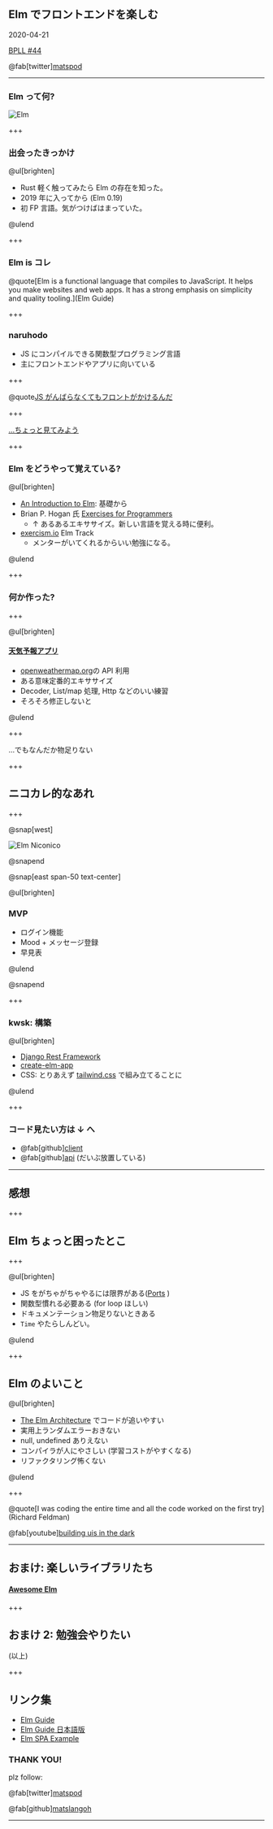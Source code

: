 ## Elm でフロントエンドを楽しむ

2020-04-21

[BPLL #44](https://bpstudy.connpass.com/event/171284/)

@fab[twitter][matspod](https://twitter.com/matspod)

---

### Elm って何?

![Elm](bpll-elm-frontend/assets/elm-logo.png)

+++

### 出会ったきっかけ

@ul[brighten]

- Rust 軽く触ってみたら Elm の存在を知った。
- 2019 年に入ってから (Elm 0.19)
- 初 FP 言語。気がつけばはまっていた。

@ulend

+++

### Elm is コレ

@quote[Elm is a functional language that compiles to JavaScript. It helps you make websites and web apps. It has a strong emphasis on simplicity and quality tooling.](Elm Guide)

+++

### naruhodo

- JS にコンパイルできる関数型プログラミング言語
- 主にフロントエンドやアプリに向いている

+++

@quote[JS がんばらなくてもフロントがかけるんだ](matsu)

+++

[...ちょっと見てみよう](https://ellie-app.com/new)

+++

### Elm をどうやって覚えている?

@ul[brighten]

- [An Introduction to Elm](https://guide.elm-lang.org/): 基礎から
- Brian P. Hogan 氏 [Exercises for Programmers](https://pragprog.com/book/bhwb/exercises-for-programmers)
  - ↑ あるあるエキササイズ。新しい言語を覚える時に便利。
- [exercism.io](https://exercism.io/tracks/elm) Elm Track
  - メンターがいてくれるからいい勉強になる。

@ulend

+++

### 何か作った?

+++

@ul[brighten]

#### [天気予報アプリ](https://elm-weather-app.netlify.com/)

- [openweathermap.org](https://openweathermap.org)の API 利用
- ある意味定番的エキササイズ
- Decoder, List/map 処理, Http などのいい練習
- そろそろ修正しないと

@ulend

+++

...でもなんだか物足りない

+++

## ニコカレ的なあれ

+++

@snap[west]

![Elm Niconico](bpll-elm-frontend/assets/elm_niconico_app_1.png)

@snapend

@snap[east span-50 text-center]

@ul[brighten]

### MVP

- ログイン機能
- Mood + メッセージ登録
- 早見表

@ulend

@snapend

+++

### kwsk: 構築

@ul[brighten]

- [Django Rest Framework](https://www.django-rest-framework.org/)
- [create-elm-app](https://github.com/halfzebra/create-elm-app)
- CSS: とりあえず [tailwind.css](https://tailwindcss.com) で組み立てることに

@ulend

+++

### コード見たい方は ↓ へ

- @fab[github][client](https://github.com/MatsLanGoH/elm-niconico)
- @fab[github][api](https://github.com/MatsLanGoH/dj-niconico)
  (だいぶ放置している)

---

## 感想

+++

## Elm ちょっと困ったとこ

+++

@ul[brighten]

- JS をがちゃがちゃやるには限界がある([Ports](https://guide.elm-lang.jp/interop/ports.html)
  )
- 関数型慣れる必要ある (for loop ほしい)
- ドキュメンテーション物足りないときある
- `Time` やたらしんどい。

@ulend

+++

## Elm のよいこと

@ul[brighten]

- [The Elm Architecture](https://guide.elm-lang.jp/architecture/) でコードが追いやすい
- 実用上ランダムエラーおきない
- null, undefined ありえない
- コンパイラが人にやさしい (学習コストがやすくなる)
- リファクタリング怖くない

@ulend

+++

@quote[I was coding the entire time and all the code worked on the first try](Richard Feldman)

@fab[youtube][building uis in the dark](https://www.youtube.com/watch?v=sKxEwjKQ5zg)

---

## おまけ: 楽しいライブラリたち

#### [Awesome Elm](https://github.com/sporto/awesome-elm)

+++

## おまけ 2: 勉強会やりたい

(以上)

+++

## リンク集

- [Elm Guide](https://guide.elm-lang.org)
- [Elm Guide 日本語版](https://guide.elm-lang.jp/)
- [Elm SPA Example](https://github.com/rtfeldman/elm-spa-example)

### THANK YOU!

plz follow:

@fab[twitter][matspod](https://twitter.com/matspod)

@fab[github][matslangoh](https://github.com/MatsLanGoH)

---
